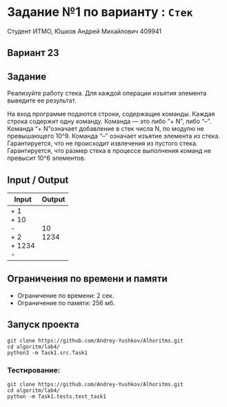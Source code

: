 # Задание №1 по варианту  : `Стек`

Студент ИТМО,  Юшков Андрей Михайлович  409941

## Вариант 23

## Задание 
Реализуйте работу стека. Для каждой операции изъятия элемента выведите ее
результат.

На вход программе подаются строки, содержащие команды. Каждая строка содержит одну команду. Команда — это либо “+ N”, либо “–”. Команда “+ N”означает добавление в стек числа N, по модулю не превышающего 10^9. Команда “–” означает изъятие элемента из стека. Гарантируется, что не происходит
извлечения из пустого стека. Гарантируется, что размер стека в процессе выполнения команд не превысит 10^6 элементов.
 
## Input / Output 

| Input                                       | Output      |
|---------------------------------------------|-------------|
| + 1<br/>+ 10<br/>-<br/>+ 2<br/>+ 1234<br/>- | 10<br/>1234 |


## Ограничения по времени и памяти

- Ограничение по времени: 2 сек.
- Ограничение по памяти: 256 мб.

## Запуск проекта

`git clone https://github.com/Andrey-Yushkov/Alhoritms.git`   
`cd algoritm/lab4/`  
`python3 -m Task1.src.Task1`   
   
### Тестирование:   
   
`git clone https://github.com/Andrey-Yushkov/Alhoritms.git`   
`cd algoritm/lab4/`  
`python -m Task1.tests.test_task1`  